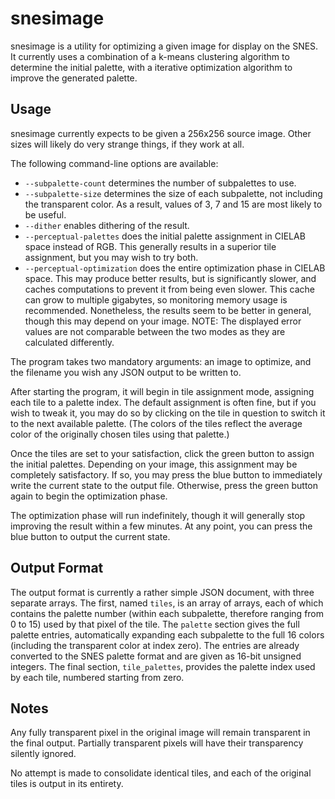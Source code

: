snesimage
=========

snesimage is a utility for optimizing a given image for display on the SNES. It
currently uses a combination of a k-means clustering algorithm to determine the
initial palette, with a iterative optimization algorithm to improve the
generated palette.

Usage
-----

snesimage currently expects to be given a 256x256 source image. Other sizes will
likely do very strange things, if they work at all.

The following command-line options are available:

* `--subpalette-count` determines the number of subpalettes to use.
* `--subpalette-size` determines the size of each subpalette, not including the
  transparent color. As a result, values of 3, 7 and 15 are most likely to be
  useful.
* `--dither` enables dithering of the result.
* `--perceptual-palettes` does the initial palette assignment in CIELAB space
  instead of RGB. This generally results in a superior tile assignment, but you
  may wish to try both.
* `--perceptual-optimization` does the entire optimization phase in CIELAB
  space. This may produce better results, but is significantly slower, and
  caches computations to prevent it from being even slower. This cache can grow
  to multiple gigabytes, so monitoring memory usage is recommended. Nonetheless,
  the results seem to be better in general, though this may depend on your
  image. NOTE: The displayed error values are not comparable between the two
  modes as they are calculated differently.

The program takes two mandatory arguments: an image to optimize, and the
filename you wish any JSON output to be written to.

After starting the program, it will begin in tile assignment mode, assigning
each tile to a palette index. The default assignment is often fine, but if you
wish to tweak it, you may do so by clicking on the tile in question to switch it
to the next available palette. (The colors of the tiles reflect the average
color of the originally chosen tiles using that palette.)

Once the tiles are set to your satisfaction, click the green button to assign
the initial palettes. Depending on your image, this assignment may be completely
satisfactory. If so, you may press the blue button to immediately write the
current state to the output file. Otherwise, press the green button again to
begin the optimization phase.

The optimization phase will run indefinitely, though it will generally stop
improving the result within a few minutes. At any point, you can press the
blue button to output the current state.

Output Format
-------------

The output format is currently a rather simple JSON document, with three
separate arrays. The first, named `tiles`, is an array of arrays, each of which
contains the palette number (within each subpalette, therefore ranging from 0 to
15) used by that pixel of the tile. The `palette` section gives the full palette
entries, automatically expanding each subpalette to the full 16 colors
(including the transparent color at index zero). The entries are already
converted to the SNES palette format and are given as 16-bit unsigned integers.
The final section, `tile_palettes`, provides the palette index used by each
tile, numbered starting from zero.

Notes
------------

Any fully transparent pixel in the original image will remain transparent in the
final output. Partially transparent pixels will have their transparency silently
ignored.

No attempt is made to consolidate identical tiles, and each of the original
tiles is output in its entirety.
